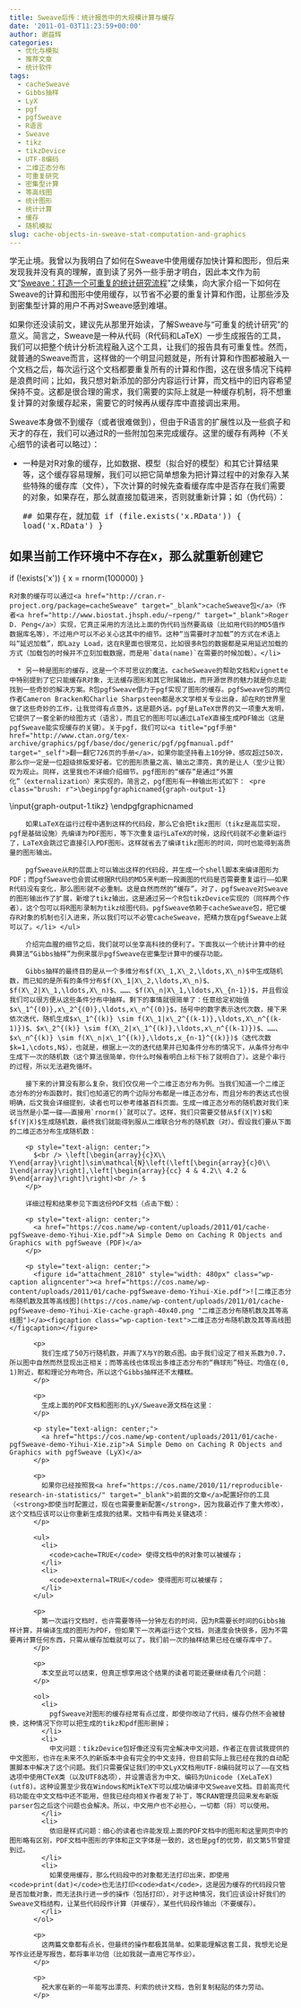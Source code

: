 ```yaml
---
title: Sweave后传：统计报告中的大规模计算与缓存
date: '2011-01-03T11:23:59+00:00'
author: 谢益辉
categories:
  - 优化与模拟
  - 推荐文章
  - 统计软件
tags:
  - cacheSweave
  - Gibbs抽样
  - LyX
  - pgf
  - pgfSweave
  - R语言
  - Sweave
  - tikz
  - tikzDevice
  - UTF-8编码
  - 二维正态分布
  - 可重复研究
  - 密集型计算
  - 等高线图
  - 统计图形
  - 统计计算
  - 缓存
  - 随机模拟
slug: cache-objects-in-sweave-stat-computation-and-graphics
---
```


学无止境。我曾以为我明白了如何在Sweave中使用缓存加快计算和图形，但后来发现我并没有真的理解，直到读了另外一些手册才明白，因此本文作为前文“<a href="https://cos.name/2010/11/reproducible-research-in-statistics/" target="_blank">Sweave：打造一个可重复的统计研究流程</a>”之续集，向大家介绍一下如何在Sweave的计算和图形中使用缓存，以节省不必要的重复计算和作图，让那些涉及到密集型计算的用户不再对Sweave感到难堪。

如果你还没读前文，建议先从那里开始读，了解Sweave与“可重复的统计研究”的意义。简言之，Sweave是一种从代码（R代码和LaTeX）一步生成报告的工具，我们可以把整个统计分析流程融入这个工具，让我们的报告具有可重复性。然而，就普通的Sweave而言，这样做的一个明显问题就是，所有计算和作图都被融入一个文档之后，每次运行这个文档都要重复所有的计算和作图，这在很多情况下纯粹是浪费时间；比如，我只想对新添加的部分内容运行计算，而文档中的旧内容希望保持不变。这都是很合理的需求，我们需要的实际上就是一种缓存机制，将不想重复计算的对象缓存起来，需要它的时候再从缓存库中直接调出来用。

Sweave本身做不到缓存（或者很难做到），但由于R语言的扩展性以及一些疯子和天才的存在，我们可以通过R的一些附加包来完成缓存。这里的缓存有两种（不关心细节的读者可以略过）：

  * 一种是对R对象的缓存，比如数据、模型（拟合好的模型）和其它计算结果等，这个缓存容易理解，我们可以把它简单想象为把计算过程中的对象存入某些特殊的缓存库（文件），下次计算的时候先查看缓存库中是否存在我们需要的对象，如果存在，那么就直接加载进来，否则就重新计算；如（伪代码）： <pre class="brush: r">## 如果存在，就加载
if (file.exists('x.RData')) {
    load('x.RData')
}
## 如果当前工作环境中不存在x，那么就重新创建它
if (!exists('x')) {
    x = rnorm(100000)
}</pre>
    
    R对象的缓存可以通过<a href="http://cran.r-project.org/package=cacheSweave" target="_blank">cacheSweave包</a>（作者<a href="http://www.biostat.jhsph.edu/~rpeng/" target="_blank">Roger D. Peng</a>）实现，它真正采用的方法比上面的伪代码当然要高级（比如用代码的MD5值作数据库名等），不过用户可以不必关心这其中的细节。这种“当需要时才加载”的方式在术语上叫“延迟加载”，即Lazy Load，这在R里面也很常见，比如很多R包的数据都是采用延迟加载的方式（加载包的时候并不立刻加载数据，而是用`data(name)`在需要的时候加载）。</li> 
    
      * 另一种是图形的缓存，这是一个不可思议的魔法。cacheSweave的帮助文档和vignette中特别提到了它只能缓存R对象，无法缓存图形和其它附属输出，而开源世界的魅力就是你总能找到一些奇妙的解决方案。R包pgfSweave借力于pgf实现了图形的缓存。pgfSweave包的两位作者Cameron Bracken和Charlie Sharpsteen都是水文学相关专业出身，却在R的世界里做了这些奇妙的工作，让我觉得有点意外，这是题外话。pgf是LaTeX世界的又一项重大发明，它提供了一套全新的绘图方式（语言），而且它的图形可以通过LaTeX直接生成PDF输出（这是pgfSweave能实现缓存的关键）。关于pgf，我们可以<a title="pgf手册" href="http://www.ctan.org/tex-archive/graphics/pgf/base/doc/generic/pgf/pgfmanual.pdf" target="_self">翻一翻它726页的手册</a>，如果你能坚持看上10分钟，感叹超过50次，那么你一定是一位超级排版爱好者。它的图形质量之高、输出之漂亮，真的是让人（至少让我）叹为观止。同样，这里我也不详细介绍细节。pgf图形的“缓存”是通过“外置化”（externalization）来实现的，简言之，pgf图形有一种输出形式如下： <pre class="brush: r">\beginpgfgraphicnamed{graph-output-1}
\input{graph-output-1.tikz}
\endpgfgraphicnamed
</pre>
        
        如果LaTeX在运行过程中遇到这样的代码段，那么它会把tikz图形（tikz是高层实现，pgf是基础设施）先编译为PDF图形，等下次重复运行LaTeX的时候，这段代码就不必重新运行了，LaTeX会跳过它直接引入PDF图形。这样就省去了编译tikz图形的时间，同时也能得到高质量的图形输出。
        
        pgfSweave从R的层面上可以输出这样的代码段，并生成一个shell脚本来编译图形为PDF；而pgfSweave也会尝试根据R代码的MD5来判断一段画图的代码是否需要重复运行——如果R代码没有变化，那么图形就不必重制。这是自然而然的“缓存”。对了，pgfSweave对Sweave的图形输出作了扩展，新增了tikz输出，这是通过另一个R包tikzDevice实现的（同样两个作者），这个包可以将R图形录制为tikz绘图代码。pgfSweave依赖于cacheSweave包，把它缓存R对象的机制也引入进来，所以我们可以不必管cacheSweave，把精力放在pgfSweave上就可以了。</li> </ul> 
        
        介绍完血腥的细节之后，我们就可以坐享高科技的便利了。下面我以一个统计计算中的经典算法“Gibbs抽样”为例来展示pgfSweave在密集型计算中的缓存功能。
        
        Gibbs抽样的最终目的是从一个多维分布$f(X\_1,X\_2,\ldots,X\_n)$中生成随机数，而已知的是所有的条件分布$f(X\_1|X\_2,\ldots,X\_n)$、$f(X\_2|X\_1,\ldots,X\_n)$、……、$f(X\_n|X\_1,\ldots,X\_{n-1})$，并且假设我们可以很方便从这些条件分布中抽样。剩下的事情就很简单了：任意给定初始值$x\_1^{(0)},x\_2^{(0)},\ldots,x\_n^{(0)}$，括号中的数字表示迭代次数，接下来依次迭代，随机生成$x\_1^{(k)} \sim f(X\_1|x\_2^{(k-1)},\ldots,X\_n^{(k-1)})$、$x\_2^{(k)} \sim f(X\_2|x\_1^{(k)},\ldots,x\_n^{(k-1)})$、……、$x\_n^{(k)} \sim f(X\_n|x\_1^{(k)},\ldots,x_{n-1}^{(k)})$（迭代次数$k=1,\cdots,N$），也就是，根据上一次的迭代结果并已知条件分布的情况下，从条件分布中生成下一次的随机数（这个算法很简单，你什么时候看明白上标下标了就明白了）。这是个串行的过程，所以无法避免循环。
        
        接下来的计算没有那么复杂，我们仅仅用一个二维正态分布为例。当我们知道一个二维正态分布的分布函数时，我们也知道它的两个边际分布都是一维正态分布，而且分布的表达式也很明确，后文我会详细提到，读者也可以参考维基百科页面。生成一维正态分布的随机数对我们来说当然是小菜一碟——直接用`rnorm()`就可以了。这样，我们只需要交替从$f(X|Y)$和$f(Y|X)$生成随机数，最终我们就能得到服从二维联合分布的随机数（对）。假设我们要从下面的二维正态分布生成随机数：
        
        <p style="text-align: center;">
          $<br /> \left[\begin{array}{c}X\\ Y\end{array}\right]\sim\mathcal{N}\left(\left[\begin{array}{c}0\\ 1\end{array}\right],\left[\begin{array}{cc} 4 & 4.2\\ 4.2 & 9\end{array}\right]\right)<br /> $
        </p>
        
        详细过程和结果参见下面这份PDF文档（点击下载）：
        
        <p style="text-align: center;">
          <a href="https://cos.name/wp-content/uploads/2011/01/cache-pgfSweave-demo-Yihui-Xie.pdf">A Simple Demo on Caching R Objects and Graphics with pgfSweave (PDF)</a>
        </p>
        
        <p style="text-align: center;">
          <figure id="attachment_2810" style="width: 480px" class="wp-caption aligncenter"><a href="https://cos.name/wp-content/uploads/2011/01/cache-pgfSweave-demo-Yihui-Xie.pdf">![二维正态分布随机数及其等高线图](https://cos.name/wp-content/uploads/2011/01/cache-pgfSweave-demo-Yihui-Xie-cache-graph-40x40.png "二维正态分布随机数及其等高线图")</a><figcaption class="wp-caption-text">二维正态分布随机数及其等高线图</figcaption></figure> 
          
          <p>
            我们生成了50万行随机数，并画了X与Y的散点图。由于我们设定了相关系数为0.7，所以图中自然而然显现出正相关；而等高线也体现出多维正态分布的“椭球形”特征。均值在(0, 1)附近，都和理论分布吻合。所以这个Gibbs抽样还不太糟糕。
          </p>
          
          <p>
            生成上面的PDF文档和图形的LyX/Sweave源文档在这里：
          </p>
          
          <p style="text-align: center;">
            <a href="https://cos.name/wp-content/uploads/2011/01/cache-pgfSweave-demo-Yihui-Xie.zip">A Simple Demo on Caching R Objects and Graphics with pgfSweave (LyX)</a>
          </p>
          
          <p>
            如果你已经按照我<a href="https://cos.name/2010/11/reproducible-research-in-statistics/" target="_blank">前面的文章</a>配置好你的工具（<strong>即使当时配置过，现在也需要重新配置</strong>，因为我最近作了重大修改），这个文档应该可以让你重新生成我的结果。文档中有两处关键选项：
          </p>
          
          <ul>
            <li>
              <code>cache=TRUE</code> 使得文档中的R对象可以被缓存；
            </li>
            <li>
              <code>external=TRUE</code> 使得图形可以被缓存；
            </li>
          </ul>
          
          <p>
            第一次运行文档时，也许需要等待一分钟左右的时间，因为R需要长时间的Gibbs抽样计算，并编译生成的图形为PDF，但如果下一次再运行这个文档，则速度会快很多，因为不需要再计算任何东西，只需从缓存加载就可以了。我们前一次的抽样结果已经在缓存库中了。
          </p>
          
          <p>
            本文至此可以结束，但真正想享用这个结果的读者可能还要继续看几个问题：
          </p>
          
          <ol>
            <li>
              pgfSweave对图形的缓存经常有点过度，即使你改动了代码，缓存仍然不会被替换，这种情况下你可以把生成的tikz和pdf图形删掉；
            </li>
            <li>
              中文问题：tikzDevice包好像还没有完全解决中文问题，作者正在尝试我提供的中文图形，也许在未来不久的新版本中会有完全的中文支持，但目前实际上我已经在我的自动配置脚本中解决了这个问题。我们只需要保证我们的中文LyX文档用UTF-8编码就可以了——在文档选项中使用CTeX类（以及UTF8选项），并设置语言为中文、编码为Unicode (XeLaTeX) (utf8)。这种设置至少我在Windows和MikTeX下可以成功编译中文Sweave文档。目前高亮代码功能在中文文档中还不能用，但我已经向相关作者发了补丁，等CRAN管理员回来发布新版parser包之后这个问题也会解决。所以，中文用户也不必担心，一切都（将）可以使用。
            </li>
            <li>
              依旧是样式问题：细心的读者也许能发现上面的PDF文档中的图形和这里网页中的图形略有区别，PDF文档中图形的字体和正文字体是一致的，这也是pgf的优势，前文第5节曾提到过。
            </li>
            <li>
              如果使用缓存，那么代码段中的对象都无法打印出来，即使用<code>print(dat)</code>也无法打印<code>dat</code>，这是因为缓存的代码段只管是否加载对象，而无法执行进一步的操作（包括打印），对于这种情况，我们应该设计好我们的Sweave文档结构，让某些代码段作计算（并缓存），某些代码段作输出（不要缓存）。
            </li>
          </ol>
          
          <p>
            这两篇文章都有点长，但最终的操作都极其简单。如果能理解这套工具，我想无论是写作业还是写报告，都将事半功倍（比如我就一直用它写作业）。
          </p>
          
          <p>
            祝大家在新的一年能写出漂亮、利索的统计文档，告别复制粘贴的体力劳动。
          </p>
